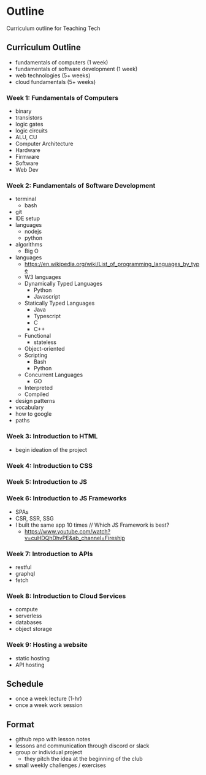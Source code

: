 # Outline

Curriculum outline for Teaching Tech 

## Curriculum Outline
- fundamentals of computers (1 week)
- fundamentals of software development (1 week)
- web technologies (5+ weeks)
- cloud fundamentals (5+ weeks)

### Week 1: Fundamentals of Computers
- binary
- transistors
- logic gates
- logic circuits
- ALU, CU
- Computer Architecture
- Hardware
- Firmware
- Software
- Web Dev

### Week 2: Fundamentals of Software Development
- terminal
  - bash
- git
- IDE setup
- languages
  - nodejs
  - python
- algorithms
    - Big O
- languages
    - https://en.wikipedia.org/wiki/List_of_programming_languages_by_type
    - W3 languages
    - Dynamically Typed Languages
        - Python
        - Javascript
    - Statically Typed Languages
        - Java
        - Typescript
        - C
        - C++
    - Functional
        - stateless
    - Object-oriented
    - Scripting
        - Bash
        - Python
    - Concurrent Languages
        - GO
    - Interpreted
    - Compiled
- design patterns
- vocabulary
- how to google
- paths

### Week 3: Introduction to HTML
- begin ideation of the project

### Week 4: Introduction to CSS

### Week 5: Introduction to JS

### Week 6: Introduction to JS Frameworks
- SPAs
- CSR, SSR, SSG
- I built the same app 10 times // Which JS Framework is best?
    - https://www.youtube.com/watch?v=cuHDQhDhvPE&ab_channel=Fireship

### Week 7: Introduction to APIs
- restful
- graphql
- fetch

### Week 8: Introduction to Cloud Services
- compute
- serverless
- databases
- object storage

### Week 9: Hosting a website
- static hosting
- API hosting



## Schedule
- once a week lecture (1-hr)
- once a week work session

## Format
- github repo with lesson notes
- lessons and communication through discord or slack
- group or individual project
    - they pitch the idea at the beginning of the club
- small weekly challenges / exercises